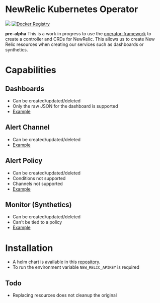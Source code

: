 # NewRelic Kubernetes Operator

[![](https://images.microbadger.com/badges/image/sstarcher/newrelic-operator.svg)](http://microbadger.com/images/sstarcher/newrelic-operator "Get your own image badge on microbadger.com")
[![Docker Registry](https://img.shields.io/docker/pulls/sstarcher/newrelic-operator.svg)](https://registry.hub.docker.com/u/sstarcher/newrelic-operator)&nbsp;

__pre-alpha__ This is a work in progress to use the [operator-framework](https://github.com/operator-framework/operator-sdk) to create a controller and CRDs for NewRelic.  This allows us to create New Relic resources when creating  our services such as dashboards or synthetics.

# Capabilities

## Dashboards
* Can be created/updated/deleted
* Only the raw JSON for the dashboard is supported
* [Example](./examples/dashboard.yaml)

## Alert Channel
* Can be created/updated/deleted
* [Example](./examples/alert_channel.yaml)

## Alert Policy
* Can be created/updated/deleted
* Conditions not supported
* Channels not supported
* [Example](./examples/alert_policy.yaml)

## Monitor (Synthetics)
* Can be created/updated/deleted
* Can't be tied to a policy
* [Example](./examples/monitor.yaml)


# Installation
* A helm chart is available in this [repository](./helm/newrelic-operator).
* To run the environment variable `NEW_RELIC_APIKEY` is required


## Todo
* Replacing resources does not cleanup the original
